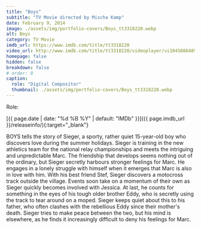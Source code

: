 ```yaml
---
title: "Boys"
subtitle: "TV Movie directed by Mischa Kamp"
date: February 9, 2014
image: ./assets/img/portfolio-covers/Boys_tt3318220.webp
alt: Boys
category: TV Movie
imdb_url: https://www.imdb.com/title/tt3318220
video_url: http://www.imdb.com/title/tt3318220/videoplayer/vi1045086489
homepage: false
hidden: false
breakdown: false
# order: 0
caption:
  role: "Digital Compositor"
  thumbnail: ./assets/img/portfolio-covers/Boys_tt3318220.webp
---
```

Role: <span style="color:white">{{ page.caption.role | default: "N/A" }}</span>

[{{ page.date | date: "%d %B %Y" | default: "IMDb" }}]({{ page.imdb_url }}/releaseinfo/){:target="_blank"}

BOYS tells the story of Sieger, a sporty, rather quiet 15-year-old boy who discovers love during the summer holidays. Sieger is training in the new athletics team for the national relay championships and meets the intriguing and unpredictable Marc. The friendship that develops seems nothing out of the ordinary, but Sieger secretly harbours stronger feelings for Marc. He engages in a lonely struggle with himself when it emerges that Marc is also in love with him. With his best friend Stef, Sieger discovers a motocross track outside the village. Events soon take on a momentum of their own as Sieger quickly becomes involved with Jessica. At last, he counts for something in the eyes of his tough older brother Eddy, who is secretly using the track to tear around on a moped. Sieger keeps quiet about this to his father, who often clashes with the rebellious Eddy since their mother's death. Sieger tries to make peace between the two, but his mind is elsewhere, as he finds it increasingly difficult to deny his feelings for Marc.
